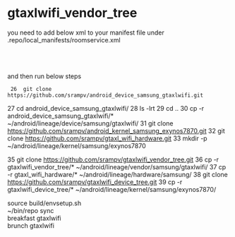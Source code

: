 # gtaxlwifi_vendor_tree

you need to add below xml to your manifest file under .repo/local_manifests/roomservice.xml <br/>
<project name="srampv/gtaxlwifi_device_tree.git" path="device/samsung/gtaxlwifi" remote="github" /> <br/>
 <project name="srampv/gtaxlwifi_vendor_tree.git" path="vendor/samsung/gtaxlwifi" remote="github" /> <br/>
  <project name="srampv/gtaxl_wifi_hardware.git" path="hardware/samsung" remote="github" /> <br/>
  
  and then run below steps
  
     26  git clone https://github.com/srampv/android_device_samsung_gtaxlwifi.git
   27  cd android_device_samsung_gtaxlwifi/
   28  ls -lrt
   29  cd ..
   30  cp -r android_device_samsung_gtaxlwifi/* ~/android/lineage/device/samsung/gtaxlwifi/
   31  git clone https://github.com/srampv/android_kernel_samsung_exynos7870.git
   32  git clone https://github.com/srampv/gtaxl_wifi_hardware.git
   33  mkdir -p ~/android/lineage/kernel/samsung/exynos7870

   35  git clone https://github.com/srampv/gtaxlwifi_vendor_tree.git
   36  cp -r gtaxlwifi_vendor_tree/* ~/android/lineage/vendor/samsung/gtaxlwifi/
   37  cp -r gtaxl_wifi_hardware/*  ~/android/lineage/hardware/samsung/
   38  git clone https://github.com/srampv/gtaxlwifi_device_tree.git
   39  cp -r gtaxlwifi_device_tree/* ~/android/lineage/kernel/samsung/exynos7870/

  source build/envsetup.sh<br/>
  ~/bin/repo sync <br/>
  breakfast gtaxlwifi<br/>
  brunch gtaxlwifi<br/>
